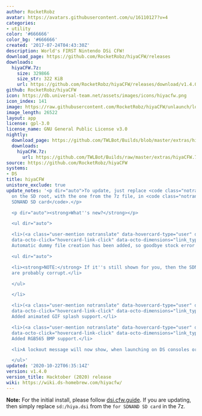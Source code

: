 ```yaml
---
author: RocketRobz
avatar: https://avatars.githubusercontent.com/u/16110127?v=4
categories:
- utility
color: '#666666'
color_bg: '#666666'
created: '2017-07-24T04:43:30Z'
description: World's FIRST Nintendo DSi CFW!
download_page: https://github.com/RocketRobz/hiyaCFW/releases
downloads:
  hiyaCFW.7z:
    size: 329866
    size_str: 322 KiB
    url: https://github.com/RocketRobz/hiyaCFW/releases/download/v1.4.0/hiyaCFW.7z
github: RocketRobz/hiyaCFW
icon: https://db.universal-team.net/assets/images/icons/hiyacfw.png
icon_index: 141
image: https://raw.githubusercontent.com/RocketRobz/hiyaCFW/unlaunch/logo/logo.png
image_length: 26522
layout: app
license: gpl-3.0
license_name: GNU General Public License v3.0
nightly:
  download_page: https://github.com/TWLBot/Builds/blob/master/extras/hiyaCFW.7z
  downloads:
    hiyaCFW.7z:
      url: https://github.com/TWLBot/Builds/raw/master/extras/hiyaCFW.7z
source: https://github.com/RocketRobz/hiyaCFW
systems:
- DS
title: hiyaCFW
unistore_exclude: true
update_notes: '<p dir="auto">To update, just replace <code class="notranslate">hiya.dsi</code>
  on the SD root, with the one from the 7z file, in <code class="notranslate">for
  SDNAND SD card</code>.</p>

  <p dir="auto"><strong>What''s new?</strong></p>

  <ul dir="auto">

  <li>(<a class="user-mention notranslate" data-hovercard-type="user" data-hovercard-url="/users/Epicpkmn11/hovercard"
  data-octo-click="hovercard-link-click" data-octo-dimensions="link_type:self" href="https://github.com/Epicpkmn11">@Epicpkmn11</a>)
  Automatic dummy file creation has been added, so goodbye stock error screen!

  <ul dir="auto">

  <li><strong>NOTE:</strong> If it''s still shown for you, then the SDNAND contents
  are probably corrupt.</li>

  </ul>

  </li>

  <li>(<a class="user-mention notranslate" data-hovercard-type="user" data-hovercard-url="/users/Epicpkmn11/hovercard"
  data-octo-click="hovercard-link-click" data-octo-dimensions="link_type:self" href="https://github.com/Epicpkmn11">@Epicpkmn11</a>)
  Added animated GIF splash support.</li>

  <li>(<a class="user-mention notranslate" data-hovercard-type="user" data-hovercard-url="/users/Epicpkmn11/hovercard"
  data-octo-click="hovercard-link-click" data-octo-dimensions="link_type:self" href="https://github.com/Epicpkmn11">@Epicpkmn11</a>)
  Added RGB565 BMP support.</li>

  <li>A lockout message will now show, when launching on DS consoles or in DS mode.</li>

  </ul>'
updated: '2020-10-22T06:35:14Z'
version: v1.4.0
version_title: Hacktober (2020) release
wiki: https://wiki.ds-homebrew.com/hiyacfw/
---
```

**Note:** For the initial install, please follow [dsi.cfw.guide](https://dsi.cfw.guide). If you are updating, then simply replace `sd:/hiya.dsi` from the `for SDNAND SD card` in the 7z.